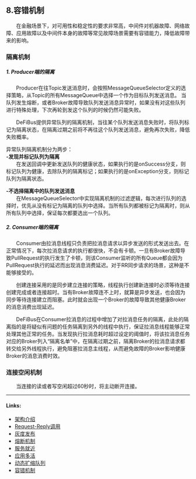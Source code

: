 ## 8.容错机制

&nbsp;&nbsp;&nbsp;&nbsp;&nbsp;&nbsp; 在金融场景下，对可用性和稳定性的要求非常高，中间件对机器故障、网络故障、应用故障以及中间件本身的故障等常见故障场景需要有容错能力，降低故障带来的影响。

### 隔离机制

##### 1. Producer端的隔离

&nbsp;&nbsp;&nbsp;&nbsp;&nbsp;&nbsp;
Producer在往Topic发送消息时，会按照MessageQueueSelector定义的选择策略，从Topic的所有MessageQueue中选择一个作为目标队列发送消息。
当队列发生熔断，或者Broker故障导致队列发送消息异常时，如果没有对这些队列进行特殊处理，下次再轮到发这个队列的时候仍然可能失败。

&nbsp;&nbsp;&nbsp;&nbsp;&nbsp;&nbsp; DeFiBus提供异常队列的隔离机制，当往某个队列发送消息失败时，将队列标记为隔离状态，在隔离过期之前将不再往这个队列发送消息，避免再次失败，降低失败概率。

异常队列隔离机制分为两步：  
**-发现并标记队列为隔离**  
&nbsp;&nbsp;&nbsp;&nbsp;&nbsp;&nbsp;
在发送回调中更新发送队列的健康状态，如果执行的是onSuccess分支，则标记队列为健康，去除队列的隔离标记；如果执行的是onException分支，则标记队列为隔离状态。

**-不选择隔离中的队列发送消息**  
&nbsp;&nbsp;&nbsp;&nbsp;&nbsp;&nbsp;
在MessageQueueSelector中实现隔离机制的过滤逻辑，每次进行队列的选择时，优先从没有标记为隔离的队列中选择。当所有队列都被标记为隔离时，则从所有队列中选择，保证每次都要选出一个队列。

##### 2. Consumer端的隔离

&nbsp;&nbsp;&nbsp;&nbsp;&nbsp;&nbsp;
Consumer由拉消息线程只负责把拉消息请求以异步发送的形式发送出去。在正常情况下，每次拉消息请求的执行都很快，不会有卡顿。一旦有Broker故障导致PullRequest的执行发生了卡顿，则该Consumer监听的所有Queue都会因为PullRequest执行的延迟而出现消息消费延迟。对于RR同步请求的场景，这种是不能够接受的。

&nbsp;&nbsp;&nbsp;&nbsp;&nbsp;&nbsp;
创建连接采用的是同步建立连接的策略，线程执行创建新连接时必须等待连接创建完成或者连接超时。当有Broker故障连不上时，就算是异步发送，也会因为同步等待连接建立而阻塞。此时就会出现一个Broker的故障导致其他健康Broker的消息消费出现延迟。

&nbsp;&nbsp;&nbsp;&nbsp;&nbsp;&nbsp;
DeFiBus在Consumer拉消息的过程中增加了对拉消息任务的隔离，此处的隔离指的是将疑似有问题的任务隔离到另外的线程中执行，保证拉消息线程能够正常处理其他正常的任务。当发现执行拉消息耗时超过设定的阈值时，将该拉消息任务对应的Broker列入“隔离名单”中，在隔离过期之前，隔离Broker的拉消息请求都转交给另外线程执行，避免阻塞拉消息主线程，从而避免故障的Broker影响健康Broker的消息消费时效。

### 连接空闲机制

&nbsp;&nbsp;&nbsp;&nbsp;&nbsp;&nbsp; 当连接的读或者写空闲超过60秒时，将主动断开连接。


---

#### Links:

* [架构介绍](../../../README.zh-CN.md)
* [Request-Reply调用](../features/1-request-response-call.md)
* [灰度发布](../features/2-dark-launch.md)
* [熔断机制](../features/3-circuit-break-mechanism.md)
* [服务就近](../features/4-invoke-service-nearby.md)
* [应用多活](../features/5-multi-active.md)
* [动态扩缩队列](../features/6-dynamic-adjust-queue.md)
* [容错机制](../features/8-fault-tolerant.md)